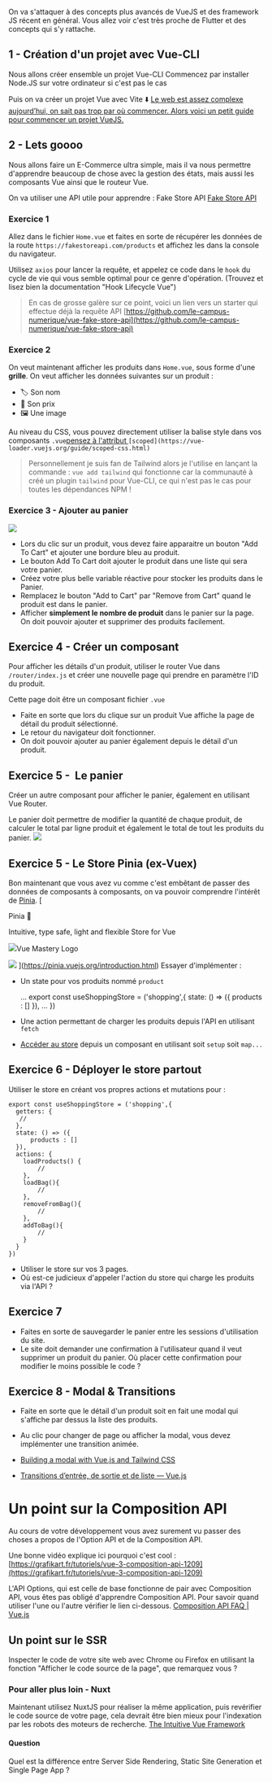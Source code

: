 On va s'attaquer à des concepts plus avancés de VueJS et des framework JS récent en général. Vous allez voir c'est très proche de Flutter et des concepts qui s'y rattache.

## 1 - Création d'un projet avec Vue-CLI

Nous allons créer ensemble un projet Vue-CLI
Commencez par installer Node.JS sur votre ordinateur si c'est pas le cas

Puis on va créer un projet Vue avec Vite ⬇️
[Le web est assez complexe aujourd’hui, on sait pas trop par où commencer. Alors voici un petit guide pour commencer un projet VueJS.](https://anthony-dacruz.com/posts/2021-12-03-comment-creer-un-projet-vuejs-3)
## 2 - Lets goooo

Nous allons faire un E-Commerce ultra simple, mais il va nous permettre d'apprendre beaucoup de chose avec la gestion des états, mais aussi les composants Vue ainsi que le routeur Vue.

On va utiliser une API utile pour apprendre : Fake Store API
[Fake Store API](https://fakestoreapi.com/docs)

### Exercice 1

Allez dans le fichier `Home.vue` et faites en sorte de récupérer les données de la route `https://fakestoreapi.com/products` et affichez les dans la console du navigateur.

Utilisez `axios` pour lancer la requête, et appelez ce code dans le `hook` du cycle de vie qui vous semble optimal pour ce genre d'opération. (Trouvez et lisez bien la documentation "Hook Lifecycle Vue")

> En cas de grosse galère sur ce point, voici un lien vers un starter qui effectue déjà la requête API [https://github.com/le-campus-numerique/vue-fake-store-api](https://github.com/le-campus-numerique/vue-fake-store-api)

### Exercice 2

On veut maintenant afficher les produits dans `Home.vue`, sous forme d'une **grille**. On veut afficher les données suivantes sur un produit : 

- 🏷 Son nom 
- 🤑 Son prix 
- 🖼 Une image

Au niveau du CSS, vous pouvez directement utiliser la balise style dans vos composants `.vue`[pensez à l'attribut ](https://vue-loader.vuejs.org/guide/scoped-css.html)`[scoped](https://vue-loader.vuejs.org/guide/scoped-css.html)`

> Personnellement je suis fan de Tailwind alors je l'utilise en lançant la commande : `vue add tailwind` qui fonctionne car la communauté à créé un plugin `tailwind` pour Vue-CLI, ce qui n'est pas le cas pour toutes les dépendances NPM !

### Exercice 3 - Ajouter au panier
![](https://media.giphy.com/media/LmN8OYiY4m0X85K0Zz/giphy.gif)
- Lors du clic sur un produit, vous devez faire apparaitre un bouton "Add To Cart" et ajouter une bordure bleu au produit.
- Le bouton Add To Cart doit ajouter le produit dans une liste qui sera votre panier.
- Créez votre plus belle variable réactive pour stocker les produits dans le Panier.
- Remplacez le bouton "Add to Cart" par "Remove from Cart" quand le produit est dans le panier.
- Afficher **simplement le nombre de produit** dans le panier sur la page. On doit pouvoir ajouter et supprimer des produits facilement.

## Exercice 4 - Créer un composant

Pour afficher les détails d'un produit, utiliser le router Vue dans `/router/index.js` et créer une nouvelle page qui prendre en paramètre l'ID du produit.

Cette page doit être un composant fichier `.vue`

- Faite en sorte que lors du clique sur un produit Vue affiche la page de détail du produit sélectionné.
- Le retour du navigateur doit fonctionner.
- On doit pouvoir ajouter au panier également depuis le détail d'un produit.

## Exercice 5 -  Le panier

Créer un autre composant pour afficher le panier, également en utilisant Vue Router.

Le panier doit permettre de modifier la quantité de chaque produit, de calculer le total par ligne produit et également le total de tout les produits du panier.
![](/images/2021/11/Capture-d-e-cran-2021-11-25-a--22.07.16.png)
## Exercice 5 - Le Store Pinia (ex-Vuex)

Bon maintenant que vous avez vu comme c'est embêtant de passer des données de composants à composants, on va pouvoir comprendre l'intérêt de [Pinia](https://pinia.vuejs.org/introduction.html).
[

Pinia 🍍

Intuitive, type safe, light and flexible Store for Vue

![](https://pinia.vuejs.org/logo.png)Vue Mastery Logo

![](https://pinia.vuejs.org/social.png)
](https://pinia.vuejs.org/introduction.html)
Essayer d'implémenter :

- Un state pour vos produits nommé `product`

    ...
    export const useShoppingStore = ('shopping',{
        state: () => ({
          products : []
        }),
        ...
    })

- Une action permettant de charger les produits depuis l'API en utilisant `fetch`
- [Accéder au store](https://pinia.vuejs.org/core-concepts/state.html#usage-with-the-options-api) depuis un composant en utilisant soit `setup` soit `map...`

## Exercice 6 - Déployer le store partout

Utiliser le store en créant vos propres actions et mutations pour : 

    export const useShoppingStore = ('shopping',{
      getters: {
       //
      },
      state: () => ({
          products : []
      }),
      actions: {
        loadProducts() {  
        	//
        },
        loadBag(){ 
        	//
        },
        removeFromBag(){ 
        	//
        },
        addToBag(){ 
        	//
        }
      }
    })
    

- Utiliser le store sur vos 3 pages.
- Où est-ce judicieux d'appeler l'action du store qui charge les produits via l'API ?

## Exercice 7 

- Faites en sorte de sauvegarder le panier entre les sessions d'utilisation du site.
- Le site doit demander une confirmation à l'utilisateur quand il veut supprimer un produit du panier. Où placer cette confirmation pour modifier le moins possible le code ?

## Exercice 8 - Modal & Transitions

- Faite en sorte que le détail d'un produit soit en fait une modal qui s'affiche par dessus la liste des produits.
- Au clic pour changer de page ou afficher la modal, vous devez implémenter une transition animée.

- [Building a modal with Vue.js and Tailwind CSS](https://laravel-news.com/building-a-modal-with-vue-and-tailwind)
- [Transitions d’entrée, de sortie et de liste — Vue.js](https://fr.vuejs.org/v2/guide/transitions.html#Transition-d%E2%80%99elements-composants-simples)

# Un point sur la Composition API

Au cours de votre développement vous avez surement vu passer des choses a propos de l'Option API et de la Composition API.

Une bonne vidéo explique ici pourquoi c'est cool : [https://grafikart.fr/tutoriels/vue-3-composition-api-1209](https://grafikart.fr/tutoriels/vue-3-composition-api-1209)

L'API Options, qui est celle de base fonctionne de pair avec Composition API, vous êtes pas obligé d'apprendre Composition API. Pour savoir quand utiliser l'une ou l'autre vérifier le lien ci-dessous.
[Composition API FAQ | Vue.js](https://vuejs.org/guide/extras/composition-api-faq.html#more-flexible-code-organization)
## Un point sur le SSR

Inspecter le code de votre site web avec Chrome ou Firefox en utilisant la fonction "Afficher le code source de la page", que remarquez vous ? 

### Pour aller plus loin - Nuxt

Maintenant utilisez NuxtJS pour réaliser la même application, puis revérifier le code source de votre page, cela devrait être bien mieux pour l'indexation par les robots des moteurs de recherche.
[The Intuitive Vue Framework](https://nuxtjs.org/)
#### Question 

Quel est la différence entre Server Side Rendering, Static Site Generation et Single Page App ?
